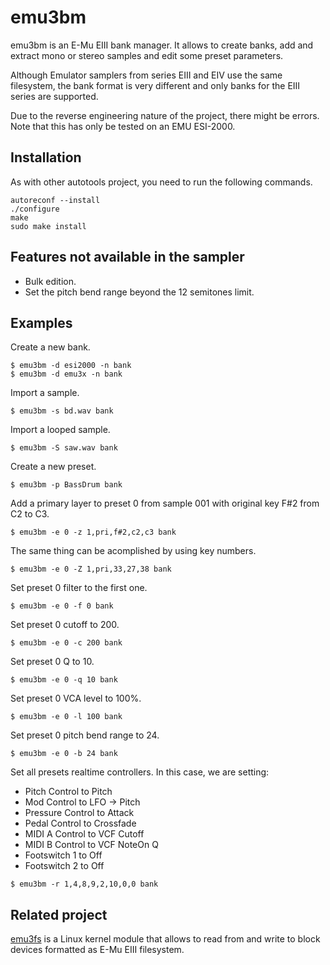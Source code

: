 # emu3bm

emu3bm is an E-Mu EIII bank manager. It allows to create banks, add and extract mono or stereo samples and edit some preset parameters.

Although Emulator samplers from series EIII and EIV use the same filesystem, the bank format is very different and only banks for the EIII series are supported.

Due to the reverse engineering nature of the project, there might be errors. Note that this has only be tested on an EMU ESI-2000.

## Installation

As with other autotools project, you need to run the following commands.

```
autoreconf --install
./configure
make
sudo make install
```

## Features not available in the sampler

* Bulk edition.
* Set the pitch bend range beyond the 12 semitones limit.

## Examples

Create a new bank.
```
$ emu3bm -d esi2000 -n bank
$ emu3bm -d emu3x -n bank
```

Import a sample.
```
$ emu3bm -s bd.wav bank
```

Import a looped sample.
```
$ emu3bm -S saw.wav bank
```

Create a new preset.
```
$ emu3bm -p BassDrum bank
```

Add a primary layer to preset 0 from sample 001 with original key F#2 from C2 to C3.
```
$ emu3bm -e 0 -z 1,pri,f#2,c2,c3 bank
```

The same thing can be acomplished by using key numbers.
```
$ emu3bm -e 0 -Z 1,pri,33,27,38 bank
```

Set preset 0 filter to the first one.
```
$ emu3bm -e 0 -f 0 bank
```

Set preset 0 cutoff to 200.
```
$ emu3bm -e 0 -c 200 bank
```

Set preset 0 Q to 10.
```
$ emu3bm -e 0 -q 10 bank
```

Set preset 0 VCA level to 100%.
```
$ emu3bm -e 0 -l 100 bank
```

Set preset 0 pitch bend range to 24.
```
$ emu3bm -e 0 -b 24 bank
```

Set all presets realtime controllers. In this case, we are setting:
- Pitch Control to Pitch
- Mod Control to LFO -> Pitch
- Pressure Control to Attack
- Pedal Control to Crossfade
- MIDI A Control to VCF Cutoff
- MIDI B Control to VCF NoteOn Q
- Footswitch 1 to Off
- Footswitch 2 to Off

```
$ emu3bm -r 1,4,8,9,2,10,0,0 bank
```

## Related project

[emu3fs](https://github.com/dagargo/emu3fs) is a Linux kernel module that allows to read from and write to block devices formatted as E-Mu EIII filesystem.
